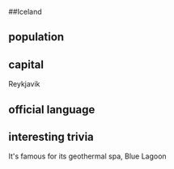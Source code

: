 ##Iceland
## population


## capital
Reykjavik
 
## official language


## interesting trivia
It's famous for its geothermal spa, Blue Lagoon


